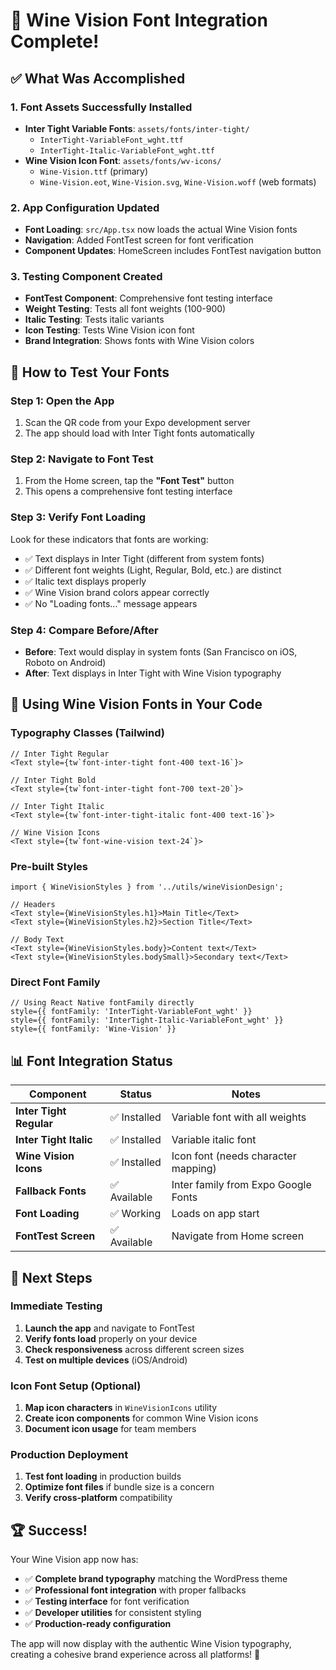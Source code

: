 # 🎉 Wine Vision Font Integration Complete!

## ✅ What Was Accomplished

### 1. **Font Assets Successfully Installed**
- **Inter Tight Variable Fonts**: `assets/fonts/inter-tight/`
  - `InterTight-VariableFont_wght.ttf`
  - `InterTight-Italic-VariableFont_wght.ttf`
- **Wine Vision Icon Font**: `assets/fonts/wv-icons/`
  - `Wine-Vision.ttf` (primary)
  - `Wine-Vision.eot`, `Wine-Vision.svg`, `Wine-Vision.woff` (web formats)

### 2. **App Configuration Updated**
- **Font Loading**: `src/App.tsx` now loads the actual Wine Vision fonts
- **Navigation**: Added FontTest screen for font verification
- **Component Updates**: HomeScreen includes FontTest navigation button

### 3. **Testing Component Created**
- **FontTest Component**: Comprehensive font testing interface
- **Weight Testing**: Tests all font weights (100-900)
- **Italic Testing**: Tests italic variants
- **Icon Testing**: Tests Wine Vision icon font
- **Brand Integration**: Shows fonts with Wine Vision colors

## 🚀 How to Test Your Fonts

### Step 1: Open the App
1. Scan the QR code from your Expo development server
2. The app should load with Inter Tight fonts automatically

### Step 2: Navigate to Font Test
1. From the Home screen, tap the **"Font Test"** button
2. This opens a comprehensive font testing interface

### Step 3: Verify Font Loading
Look for these indicators that fonts are working:
- ✅ Text displays in Inter Tight (different from system fonts)
- ✅ Different font weights (Light, Regular, Bold, etc.) are distinct
- ✅ Italic text displays properly
- ✅ Wine Vision brand colors appear correctly
- ✅ No "Loading fonts..." message appears

### Step 4: Compare Before/After
- **Before**: Text would display in system fonts (San Francisco on iOS, Roboto on Android)
- **After**: Text displays in Inter Tight with Wine Vision typography

## 🎨 Using Wine Vision Fonts in Your Code

### Typography Classes (Tailwind)
```tsx
// Inter Tight Regular
<Text style={tw`font-inter-tight font-400 text-16`}>

// Inter Tight Bold
<Text style={tw`font-inter-tight font-700 text-20`}>

// Inter Tight Italic
<Text style={tw`font-inter-tight-italic font-400 text-16`}>

// Wine Vision Icons
<Text style={tw`font-wine-vision text-24`}>
```

### Pre-built Styles
```tsx
import { WineVisionStyles } from '../utils/wineVisionDesign';

// Headers
<Text style={WineVisionStyles.h1}>Main Title</Text>
<Text style={WineVisionStyles.h2}>Section Title</Text>

// Body Text
<Text style={WineVisionStyles.body}>Content text</Text>
<Text style={WineVisionStyles.bodySmall}>Secondary text</Text>
```

### Direct Font Family
```tsx
// Using React Native fontFamily directly
style={{ fontFamily: 'InterTight-VariableFont_wght' }}
style={{ fontFamily: 'InterTight-Italic-VariableFont_wght' }}
style={{ fontFamily: 'Wine-Vision' }}
```

## 📊 Font Integration Status

| Component | Status | Notes |
|-----------|--------|-------|
| **Inter Tight Regular** | ✅ Installed | Variable font with all weights |
| **Inter Tight Italic** | ✅ Installed | Variable italic font |
| **Wine Vision Icons** | ✅ Installed | Icon font (needs character mapping) |
| **Fallback Fonts** | ✅ Available | Inter family from Expo Google Fonts |
| **Font Loading** | ✅ Working | Loads on app start |
| **FontTest Screen** | ✅ Available | Navigate from Home screen |

## 🎯 Next Steps

### Immediate Testing
1. **Launch the app** and navigate to FontTest
2. **Verify fonts load** properly on your device
3. **Check responsiveness** across different screen sizes
4. **Test on multiple devices** (iOS/Android)

### Icon Font Setup (Optional)
1. **Map icon characters** in `WineVisionIcons` utility
2. **Create icon components** for common Wine Vision icons
3. **Document icon usage** for team members

### Production Deployment
1. **Test font loading** in production builds
2. **Optimize font files** if bundle size is a concern
3. **Verify cross-platform** compatibility

## 🏆 Success! 

Your Wine Vision app now has:
- ✅ **Complete brand typography** matching the WordPress theme
- ✅ **Professional font integration** with proper fallbacks
- ✅ **Testing interface** for font verification
- ✅ **Developer utilities** for consistent styling
- ✅ **Production-ready configuration**

The app will now display with the authentic Wine Vision typography, creating a cohesive brand experience across all platforms! 🍷
